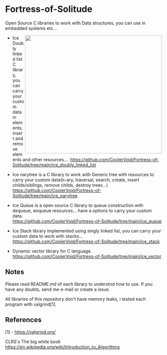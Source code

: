 # Fortress-of-Solitude
Open Source C libraries to work with Data structures, you can use in embedded systems etc...

<img align="right" width="440" height="380" src="https://cdn.pixabay.com/photo/2014/07/30/02/00/iceberg-404966_960_720.jpg">

- Ice Doubly linked list C library, you can carry your custom data in elements, insert and remove elements and other resources....
https://github.com/CoolerVoid/Fortress-of-Solitude/tree/main/ice_doubly_linked_list


- Ice narytree is a C library to work with Generic tree with resources to carry your custom data(n-ary, traversal, search, create, insert childs/siblings, remove childs, destroy trees...)  
https://github.com/CoolerVoid/Fortress-of-Solitude/tree/main/ice_narytree

- Ice Queue is a open source C library to queue construction with dequeue, enqueue resources... have a options to carry your custom data.  
https://github.com/CoolerVoid/Fortress-of-Solitude/tree/main/ice_queue

- Ice Stack library implemented using singly linked list, you can carry your custom data to work with stacks... 
https://github.com/CoolerVoid/Fortress-of-Solitude/tree/main/ice_stack

- Dynamic vector library for C language.
https://github.com/CoolerVoid/Fortress-of-Solitude/tree/main/ice_vector

Notes
--

Please read README.md of each library to understnd how to use.
If you have any doubts, send me e-mail or create a issue.

All libraries of this repository don't have memory leaks, i tested each program with valgrind[1].

References
--
[1] - https://valgrind.org/

CLRS's  The big white book https://en.wikipedia.org/wiki/Introduction_to_Algorithms

